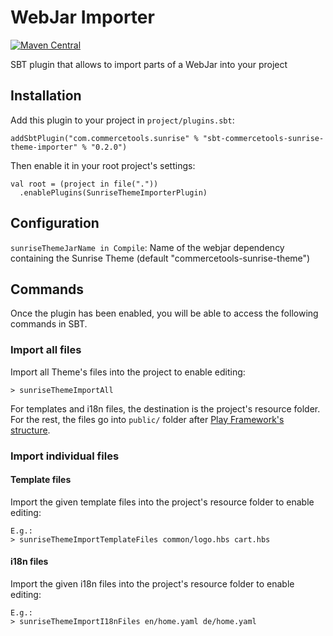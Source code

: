 # WebJar Importer

[![Maven Central](https://maven-badges.herokuapp.com/maven-central/com.commercetools.sunrise/sbt-commercetools-sunrise-theme-importer/badge.svg)](https://maven-badges.herokuapp.com/maven-central/com.commercetools.sunrise/sbt-commercetools-sunrise-theme-importer)

SBT plugin that allows to import parts of a WebJar into your project

## Installation
Add this plugin to your project in `project/plugins.sbt`:
```
addSbtPlugin("com.commercetools.sunrise" % "sbt-commercetools-sunrise-theme-importer" % "0.2.0")
```

Then enable it in your root project's settings:
```
val root = (project in file("."))
  .enablePlugins(SunriseThemeImporterPlugin)
```

## Configuration

`sunriseThemeJarName in Compile`: Name of the webjar dependency containing the Sunrise Theme (default "commercetools-sunrise-theme")

## Commands

Once the plugin has been enabled, you will be able to access the following commands in SBT.

### Import all files
Import all Theme's files into the project to enable editing:

```
> sunriseThemeImportAll
```
  
For templates and i18n files, the destination is the project's resource folder. For the rest, the files go into `public/` folder after [Play Framework's structure](https://www.playframework.com/documentation/2.5.x/Anatomy).

### Import individual files

#### Template files

Import the given template files into the project's resource folder to enable editing:

```
E.g.:
> sunriseThemeImportTemplateFiles common/logo.hbs cart.hbs
```

#### i18n files

Import the given i18n files into the project's resource folder to enable editing:

```
E.g.:
> sunriseThemeImportI18nFiles en/home.yaml de/home.yaml
```
